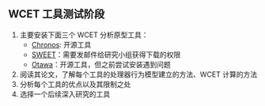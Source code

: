 ## WCET 工具测试阶段
1. 主要安装下面三个 WCET 分析原型工具：
    * [Chronos](http://www.comp.nus.edu.sg/~rpembed/chronos/): 开源工具
    * [SWEET](http://www.mrtc.mdh.se/projects/wcet/)：需要发邮件给研究小组获得下载的权限
    * [Otawa](http://www.otawa.fr/)：开源工具，但之前尝试安装遇到问题
2. 阅读其论文，了解每个工具的处理器行为模型建立的方法、WCET 计算的方法
3. 分析每个工具的优点以及其限制之处
4. 选择一个后续深入研究的工具
